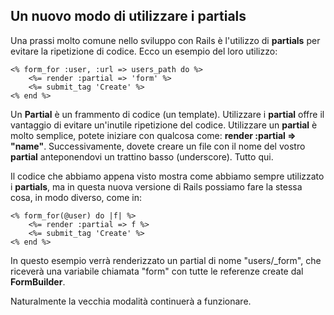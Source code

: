 ## Un nuovo modo di utilizzare i partials

Una prassi molto comune nello sviluppo con Rails è l'utilizzo di **partials** per evitare la ripetizione di codice. Ecco un esempio del loro utilizzo:

	<% form_for :user, :url => users_path do %>
		<%= render :partial => 'form' %>
		<%= submit_tag 'Create' %>
	<% end %>

Un **Partial** è un frammento di codice (un template). Utilizzare i **partial** offre il vantaggio di evitare un'inutile ripetizione del codice. Utilizzare un **partial** è molto semplice, potete iniziare con qualcosa come: **render :partial => "name"**. Successivamente, dovete creare un file con il nome del vostro **partial** anteponendovi un trattino basso (underscore). Tutto qui.

Il codice che abbiamo appena visto mostra come abbiamo sempre utilizzato i **partials**, ma in questa nuova versione di Rails possiamo fare la stessa cosa, in modo diverso, come in:

	<% form_for(@user) do |f| %>
		<%= render :partial => f %>
		<%= submit_tag 'Create' %>
	<% end %>

In questo esempio verrà renderizzato un partial di nome "users/\_form", che riceverà una variabile chiamata "form" con tutte le referenze create dal **FormBuilder**.

Naturalmente la vecchia modalità continuerà a funzionare.
